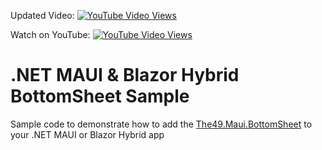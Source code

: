Updated Video: [![YouTube Video Views](https://img.shields.io/youtube/views/bdKWnddRDY0?style=social)](https://www.youtube.com/watch?v=bdKWnddRDY0&list=PLfbOp004UaYVgzmTBNVI0ql2qF0LhSEU1&index=41)

Watch on YouTube: [![YouTube Video Views](https://img.shields.io/youtube/views/JJUm58avADo?style=social)](https://www.youtube.com/watch?v=JJUm58avADo&list=PLfbOp004UaYVgzmTBNVI0ql2qF0LhSEU1&index=14)

# .NET MAUI & Blazor Hybrid BottomSheet Sample
Sample code to demonstrate how to add the [The49.Maui.BottomSheet](https://github.com/the49ltd/The49.Maui.BottomSheet) to your .NET MAUI or Blazor Hybrid app
